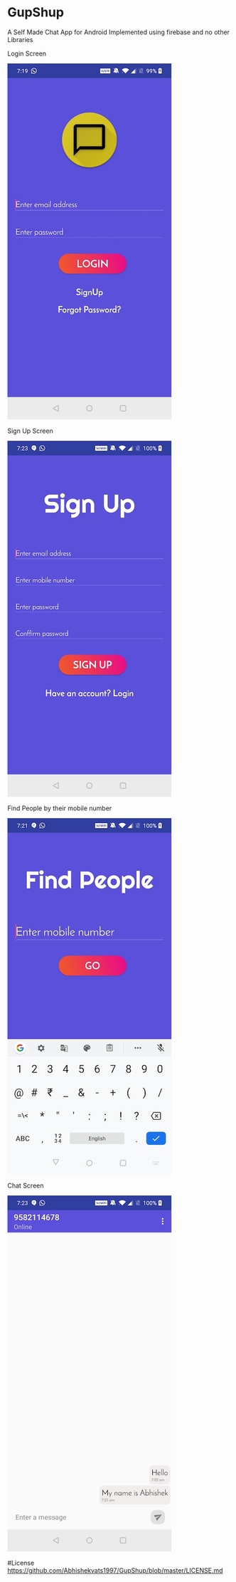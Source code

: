 # GupShup
A Self Made Chat App for Android 
Implemented using firebase and no other Libraries

Login Screen


![image](https://github.com/Abhishekvats1997/GupShup/blob/master/Screenshots/Login.jpg)

Sign Up Screen


![image](https://github.com/Abhishekvats1997/GupShup/blob/master/Screenshots/sign%20up.jpg)

Find People by their mobile number


![image](https://github.com/Abhishekvats1997/GupShup/blob/master/Screenshots/Find%20people.jpg)

Chat Screen


![image](https://github.com/Abhishekvats1997/GupShup/blob/master/Screenshots/chat.jpg)

#License
https://github.com/Abhishekvats1997/GupShup/blob/master/LICENSE.md
